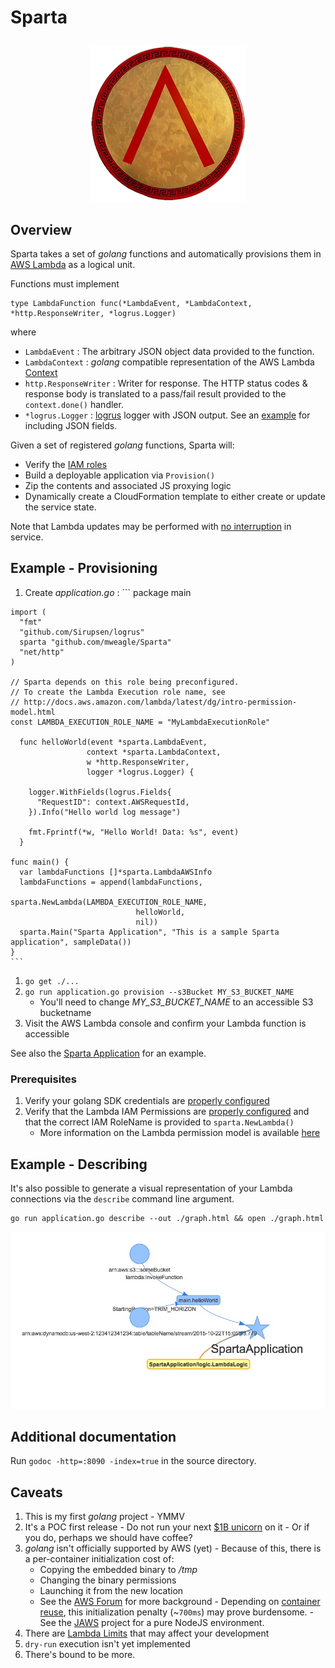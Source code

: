 # Sparta <p align="center">

<div align="center"><img src="./SpartanShieldSmall.png" />
</div>

## Overview

Sparta takes a set of _golang_ functions and automatically provisions them in
[AWS Lambda](https://aws.amazon.com/lambda/) as a logical unit.

Functions must implement

    type LambdaFunction func(*LambdaEvent, *LambdaContext, *http.ResponseWriter, *logrus.Logger)

where

  * `LambdaEvent` :  The arbitrary JSON object data provided to the function.
  * `LambdaContext` : _golang_ compatible representation of the AWS Lambda [Context](http://docs.aws.amazon.com/lambda/latest/dg/nodejs-prog-model-context.html)
  * `http.ResponseWriter` : Writer for response. The HTTP status codes & response body is translated to a pass/fail result provided to the `context.done()` handler.
  * `*logrus.Logger` : [logrus](https://github.com/Sirupsen/logrus) logger with JSON output. See an [example](https://github.com/Sirupsen/logrus#example) for including JSON fields.

Given a set of registered _golang_ functions, Sparta will:

  * Verify the [IAM roles](http://docs.aws.amazon.com/lambda/latest/dg/intro-permission-model.html)
  * Build a deployable application via `Provision()`
  * Zip the contents and associated JS proxying logic
  * Dynamically create a CloudFormation template to either create or update the service state.

Note that Lambda updates may be performed with [no interruption](http://docs.aws.amazon.com/AWSCloudFormation/latest/UserGuide/aws-resource-lambda-function.html)
in service.


## Example - Provisioning

  1. Create _application.go_ :
    ```
    package main

    import (
      "fmt"
      "github.com/Sirupsen/logrus"
      sparta "github.com/mweagle/Sparta"
      "net/http"
    )

    // Sparta depends on this role being preconfigured.
    // To create the Lambda Execution role name, see
    // http://docs.aws.amazon.com/lambda/latest/dg/intro-permission-model.html
    const LAMBDA_EXECUTION_ROLE_NAME = "MyLambdaExecutionRole"

      func helloWorld(event *sparta.LambdaEvent,
                     context *sparta.LambdaContext,
                     w *http.ResponseWriter,
                     logger *logrus.Logger) {

        logger.WithFields(logrus.Fields{
          "RequestID": context.AWSRequestId,
        }).Info("Hello world log message")

        fmt.Fprintf(*w, "Hello World! Data: %s", event)
      }

    func main() {
      var lambdaFunctions []*sparta.LambdaAWSInfo
      lambdaFunctions = append(lambdaFunctions,
                                sparta.NewLambda(LAMBDA_EXECUTION_ROLE_NAME,
                                helloWorld,
                                nil))
      sparta.Main("Sparta Application", "This is a sample Sparta application", sampleData())
    }
    ```
  1. `go get ./...`
  1. `go run application.go provision --s3Bucket MY_S3_BUCKET_NAME`
      - You'll need to change *MY_S3_BUCKET_NAME* to an accessible S3 bucketname
  1. Visit the AWS Lambda console and confirm your Lambda function is accessible

See also the [Sparta Application](https://github.com/mweagle/SpartaApplication) for
an example.

### Prerequisites

  1. Verify your golang SDK credentials are [properly configured](https://github.com/aws/aws-sdk-go/wiki/Getting-Started-Credentials)
  1. Verify that the Lambda IAM Permissions are [properly configured](http://docs.aws.amazon.com/lambda/latest/dg/intro-permission-model.html) and that the correct IAM RoleName is provided to `sparta.NewLambda()`
      - More information on the Lambda permission model is available [here](https://aws.amazon.com/blogs/compute/easy-authorization-of-aws-lambda-functions)

## Example - Describing

It's also possible to generate a visual representation of your Lambda connections
via the `describe` command line argument.

```
go run application.go describe --out ./graph.html && open ./graph.html
```

![Description Sample Output](./describe.jpg)

## Additional documentation

Run `godoc -http=:8090 -index=true` in the source directory.

## Caveats

  1. This is my first _golang_ project - YMMV
  1. It's a POC first release
    - Do not run your next [$1B unicorn](https://en.wikipedia.org/wiki/Unicorn_%28finance%29) on it
    - Or if you do, perhaps we should have coffee?
  1. _golang_ isn't officially supported by AWS (yet)
    - Because of this, there is a per-container initialization cost of:
        - Copying the embedded binary to _/tmp_
        - Changing the binary permissions
        - Launching it from the new location
        - See the [AWS Forum](https://forums.aws.amazon.com/message.jspa?messageID=583910) for more background
    - Depending on [container reuse](https://aws.amazon.com/blogs/compute/container-reuse-in-lambda/), this initialization penalty (~`700ms`) may prove burdensome.
    - See the [JAWS](https://github.com/jaws-framework/JAWS) project for a pure NodeJS environment.
  1. There are [Lambda Limits](http://docs.aws.amazon.com/lambda/latest/dg/limits.html) that may affect your development
  1. `dry-run` execution isn't yet implemented
  1. There's bound to be more.



